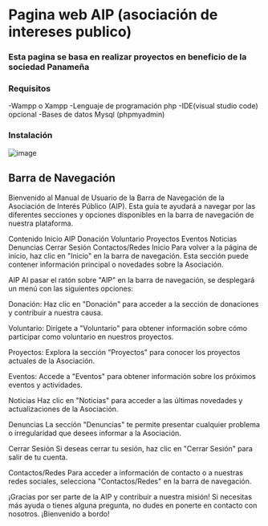 # Pagina web AIP (asociación de intereses publico)
### Esta pagina se basa en realizar proyectos en beneficio de la sociedad Panameña 

### Requisitos
-Wampp o Xampp
-Lenguaje de programación php 
-IDE(visual studio code) opcional
-Bases de datos Mysql (phpmyadmin)

### Instalación
![image](https://github.com/sam264seg/login-registro2/assets/125157739/8d26dfb6-92fc-40de-9a22-16eeb3b382a2)


## Barra de Navegación
Bienvenido al Manual de Usuario de la Barra de Navegación de la Asociación de Interés Público (AIP). Esta guía te ayudará a navegar por las diferentes secciones y opciones disponibles en la barra de navegación de nuestra plataforma.

Contenido
Inicio
AIP
Donación
Voluntario
Proyectos
Eventos
Noticias
Denuncias
Cerrar Sesión
Contactos/Redes
Inicio
Para volver a la página de inicio, haz clic en "Inicio" en la barra de navegación. Esta sección puede contener información principal o novedades sobre la Asociación.

AIP
Al pasar el ratón sobre "AIP" en la barra de navegación, se desplegará un menú con las siguientes opciones:

Donación: Haz clic en "Donación" para acceder a la sección de donaciones y contribuir a nuestra causa.

Voluntario: Dirígete a "Voluntario" para obtener información sobre cómo participar como voluntario en nuestros proyectos.

Proyectos: Explora la sección "Proyectos" para conocer los proyectos actuales de la Asociación.

Eventos: Accede a "Eventos" para obtener información sobre los próximos eventos y actividades.

Noticias
Haz clic en "Noticias" para acceder a las últimas novedades y actualizaciones de la Asociación.

Denuncias
La sección "Denuncias" te permite presentar cualquier problema o irregularidad que desees informar a la Asociación.

Cerrar Sesión
Si deseas cerrar tu sesión, haz clic en "Cerrar Sesión" para salir de tu cuenta.

Contactos/Redes
Para acceder a información de contacto o a nuestras redes sociales, selecciona "Contactos/Redes" en la barra de navegación.

¡Gracias por ser parte de la AIP y contribuir a nuestra misión! Si necesitas más ayuda o tienes alguna pregunta, no dudes en ponerte en contacto con nosotros. ¡Bienvenido a bordo!
